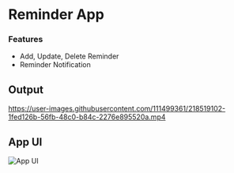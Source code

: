 # Reminder App

### Features

<ul>
<li>Add, Update, Delete Reminder</li>
<li>Reminder Notification</li>
</ul>

## Output

https://user-images.githubusercontent.com/111499361/218519102-1fed126b-56fb-48c0-b84c-2276e895520a.mp4

## App UI

![App UI](https://user-images.githubusercontent.com/111499361/218519198-2288a717-8aa1-4db7-81a6-5a8d6e11efbd.jpg)